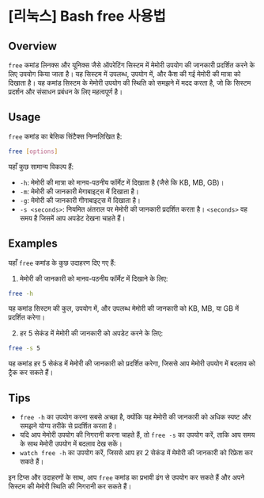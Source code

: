 # [리눅스] Bash free 사용법

## Overview
`free` कमांड लिनक्स और यूनिक्स जैसे ऑपरेटिंग सिस्टम में मेमोरी उपयोग की जानकारी प्रदर्शित करने के लिए उपयोग किया जाता है। यह सिस्टम में उपलब्ध, उपयोग में, और कैश की गई मेमोरी की मात्रा को दिखाता है। यह कमांड सिस्टम के मेमोरी उपयोग की स्थिति को समझने में मदद करता है, जो कि सिस्टम प्रदर्शन और संसाधन प्रबंधन के लिए महत्वपूर्ण है।

## Usage
`free` कमांड का बेसिक सिंटैक्स निम्नलिखित है:

```bash
free [options]
```

यहाँ कुछ सामान्य विकल्प हैं:

- `-h`: मेमोरी की मात्रा को मानव-पठनीय फॉर्मेट में दिखाता है (जैसे कि KB, MB, GB)।
- `-m`: मेमोरी की जानकारी मेगाबाइट्स में दिखाता है।
- `-g`: मेमोरी की जानकारी गीगाबाइट्स में दिखाता है।
- `-s <seconds>`: नियमित अंतराल पर मेमोरी की जानकारी प्रदर्शित करता है। `<seconds>` वह समय है जिसमें आप अपडेट देखना चाहते हैं।

## Examples
यहाँ `free` कमांड के कुछ उदाहरण दिए गए हैं:

1. मेमोरी की जानकारी को मानव-पठनीय फॉर्मेट में दिखाने के लिए:

```bash
free -h
```

यह कमांड सिस्टम की कुल, उपयोग में, और उपलब्ध मेमोरी की जानकारी को KB, MB, या GB में प्रदर्शित करेगा।

2. हर 5 सेकंड में मेमोरी की जानकारी को अपडेट करने के लिए:

```bash
free -s 5
```

यह कमांड हर 5 सेकंड में मेमोरी की जानकारी को प्रदर्शित करेगा, जिससे आप मेमोरी उपयोग में बदलाव को ट्रैक कर सकते हैं।

## Tips
- `free -h` का उपयोग करना सबसे अच्छा है, क्योंकि यह मेमोरी की जानकारी को अधिक स्पष्ट और समझने योग्य तरीके से प्रदर्शित करता है।
- यदि आप मेमोरी उपयोग की निगरानी करना चाहते हैं, तो `free -s` का उपयोग करें, ताकि आप समय के साथ मेमोरी उपयोग में बदलाव देख सकें।
- `watch free -h` का उपयोग करें, जिससे आप हर 2 सेकंड में मेमोरी की जानकारी को रिफ्रेश कर सकते हैं। 

इन टिप्स और उदाहरणों के साथ, आप `free` कमांड का प्रभावी ढंग से उपयोग कर सकते हैं और अपने सिस्टम की मेमोरी स्थिति की निगरानी कर सकते हैं।